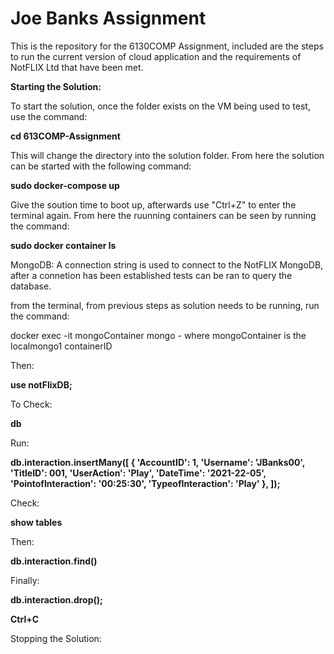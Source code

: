 <h1>Joe Banks Assignment</h1>
This is the repository for the 6130COMP Assignment, included are the steps to run the current version of cloud application and the requirements of NotFLIX Ltd that have been met.

<br>

<b>Starting the Solution:</b>

To start the solution, once the folder exists on the VM being used to test, use the command:

<b>cd 613COMP-Assignment</b>

This will change the  directory into the solution folder. From here the solution can be started with the following command:

<b>sudo docker-compose up</b>

Give the soution time to boot up, afterwards use "Ctrl+Z" to  enter the terminal again. From here the  ruunning containers can be seen by running the command:

<b>sudo docker container ls</b>

MongoDB:
A connection string is used to connect to the NotFLIX MongoDB, after a connetion has been established tests can be ran to query the database.

from the terminal, from previous steps as solution needs to be running, run the command:

docker exec -it mongoContainer mongo  - where mongoContainer is the localmongo1 containerID </b>

Then:

<b>use notFlixDB;</b>

To Check:

<b>db</b>

Run:

<b>db.interaction.insertMany([
  { 'AccountID': 1, 'Username': 'JBanks00', 'TitleID': 001, 'UserAction': 'Play', 'DateTime': '2021-22-05', 'PointofInteraction': '00:25:30', 'TypeofInteraction': 'Play' },
]);</b>

Check:

<b>show tables</b>

Then:

<b>db.interaction.find()</b>

Finally:

<b>db.interaction.drop();</b>

<b>Ctrl+C</b>

Stopping the Solution:
